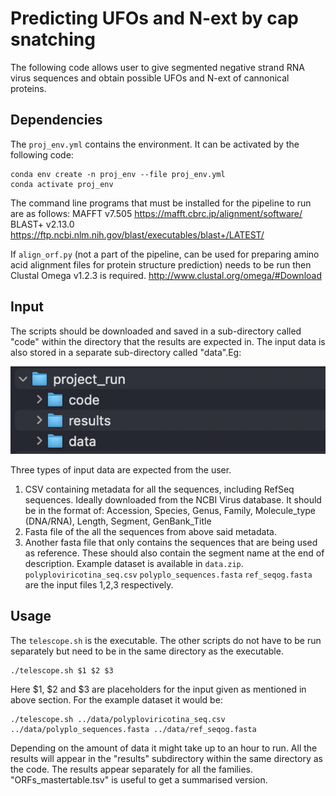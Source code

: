 # Predicting UFOs and N-ext by cap snatching
The following code allows user to give segmented negative strand RNA virus sequences and obtain possible UFOs and N-ext of cannonical proteins.

## Dependencies
The `proj_env.yml` contains the environment. It can be activated by the following code:
```
conda env create -n proj_env --file proj_env.yml
conda activate proj_env
```
The command line programs that must be installed for the pipeline to run are as follows:
MAFFT v7.505 https://mafft.cbrc.jp/alignment/software/
BLAST+ v2.13.0 https://ftp.ncbi.nlm.nih.gov/blast/executables/blast+/LATEST/

If `align_orf.py` (not a part of the pipeline, can be used for preparing amino acid alignment files for protein structure prediction) needs to be run then Clustal Omega v1.2.3 is required. http://www.clustal.org/omega/#Download

## Input
The scripts should be downloaded and saved in a sub-directory called "code" within the directory that the results are expected in. The input data is also stored in a separate sub-directory called "data".Eg:

![](/directories-img.png)

Three types of input data are expected from the user.
1. CSV containing metadata for all the sequences, including RefSeq sequences. Ideally downloaded from the NCBI Virus database. It should be in the format of:
Accession, Species, Genus, Family, Molecule_type (DNA/RNA), Length, Segment, GenBank_Title
2. Fasta file of the all the sequences from above said metadata.
3. Another fasta file that only contains the sequences that are being used as reference. These should also contain the segment name at the end of description.
Example dataset is available in `data.zip`. `polyploviricotina_seq.csv` `polyplo_sequences.fasta` `ref_seqog.fasta` are the input files 1,2,3 respectively.
## Usage
The `telescope.sh` is the executable. The other scripts do not have to be run separately but need to be in the same directory as the executable.
```
./telescope.sh $1 $2 $3
```
Here $1, $2 and $3 are placeholders for the input given as mentioned in above section. For the example dataset it would be:
```
./telescope.sh ../data/polyploviricotina_seq.csv ../data/polyplo_sequences.fasta ../data/ref_seqog.fasta
```
Depending on the amount of data it might take up to an hour to run.
All the results will appear in the "results" subdirectory within the same directory as the code. The results appear separately for all the families.
"ORFs_mastertable.tsv" is useful to get a summarised version.
